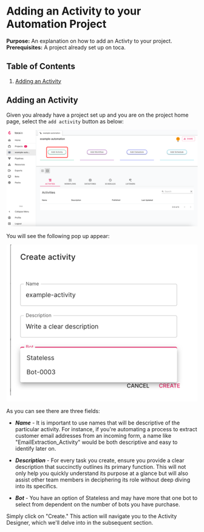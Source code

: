 # Adding an Activity to your Automation Project

**Purpose:** An explanation on how to add an Activty to your project.
**Prerequisites:** A project already set up on toca.

## Table of Contents

1. [Adding an Activity](#adding-an-activity)

## Adding an Activity

Given you already have a project set up and you are on the project home page, select the `add activity` button as below:

![Add activity](img/add_activity.png)

You will see the following pop up appear:

![add activity pop up](img/add_activity_fields.png)

As you can see there are three fields:

* ***Name*** - It is important to use names that will be descriptive of the particular activity. For instance, if you're automating a process to extract customer email addresses from an incoming form, a name like "EmailExtraction_Activity" would be both descriptive and easy to identify later on.

* ***Description*** - For every task you create, ensure you provide a clear description that succinctly outlines its primary function. This will not only help you quickly understand its purpose at a glance but will also assist other team members in deciphering its role without deep diving into its specifics.

* ***Bot*** - You have an option of Stateless and may have more that one bot to select from dependent on the number of bots you have purchase.

Simply click on "Create." This action will navigate you to the Activity Designer, which we'll delve into in the subsequent section.
